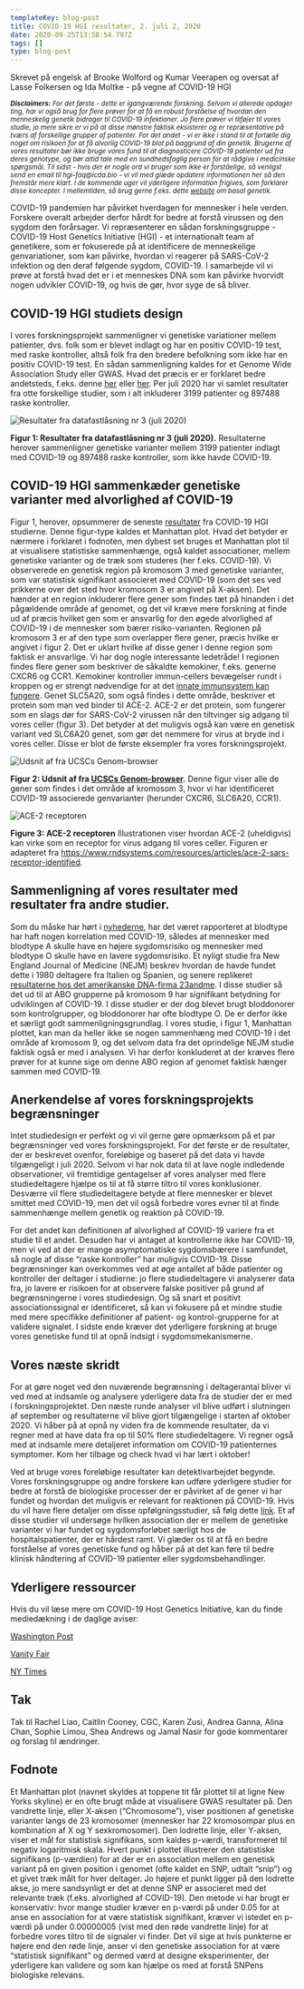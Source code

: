 ```yaml
---
templateKey: blog-post
title: COVID-19 HGI resultater, 2. juli 2, 2020
date: 2020-09-25T13:58:54.797Z
tags: []
type: blog-post
---
```


Skrevet på engelsk af Brooke Wolford og Kumar Veerapen og oversat af Lasse Folkersen og Ida Moltke - på vegne af COVID-19 HGI

<small>
<em>
<strong>Disclaimers:</strong> For det første - dette er igangværende forskning. Selvom vi allerede opdager ting, har vi også brug for flere prøver for at få en robust forståelse af hvordan den menneskelig genetik bidrager til COVID-19 infektioner. Jo flere prøver vi tilføjer til vores studie, jo mere sikre er vi på at disse mønstre faktisk eksisterer og er repræsentative på tværs af forskellige grupper af patienter. For det andet - vi er ikke i stand til at fortælle dig noget om risikoen for at få alvorlig COVID-19 blot på baggrund af din genetik. Brugerne af vores resultater bør ikke bruge vores fund til at diagnosticere COVID-19 patienter ud fra deres genotype, og bør altid tale med en sundhedsfaglig person for at rådgive i medicinske spørgsmål. Til sidst - hvis der er nogle ord vi bruger som ikke er forståelige, så venligst send en email til hgi-faq@icda.bio - vi vil med glæde opdatere informationen her så den fremstår mere klart. I de kommende uger vil yderligere information frigives, som forklarer disse koncepter. I mellemtiden, så brug gerne f.eks. dette <a href="https://medlineplus.gov/genetics/understanding/" target="_blank" rel="noopener noreferrer">website</a> om basal genetik.
</em>
</small>

COVID-19 pandemien har påvirket hverdagen for mennesker i hele verden. Forskere overalt arbejder derfor hårdt for bedre at forstå virussen og den sygdom den forårsager. Vi repræsenterer en sådan forskningsgruppe - COVID-19 Host Genetics Initiative (HGI) - et internationalt team af genetikere, som er fokuserede på at identificere de menneskelige genvariationer, som kan påvirke, hvordan vi reagerer på SARS-CoV-2 infektion og den deraf følgende sygdom, COVID-19. I samarbejde vil vi prøve at forstå hvad det er i et menneskes DNA som kan påvirke hvorvidt nogen udvikler COVID-19, og hvis de gør, hvor syge de så bliver.

## COVID-19 HGI studiets design

I vores forskningsprojekt sammenligner vi genetiske variationer mellem patienter, dvs. folk som er blevet indlagt og har en positiv COVID-19 test, med raske kontroller, altså folk fra den bredere befolkning som ikke har en positiv COVID-19 test. En sådan sammenligning kaldes for et Genome Wide Association Study eller GWAS. Hvad det præcis er er forklaret bedre andetsteds, f.eks. denne [her](https://www.scienceblog.dk/2018/06/18/hvad-kan-vi-egentlig-bruge-dna-maalinger-til/) eller [her](https://www.saxo.com/dk/forstaa-dit-dna_lasse-folkersen_epub_9788770170475). Per juli 2020 har vi samlet resultater fra otte forskellige studier, som i alt inkluderer 3199 patienter og 897488 raske kontroller.

![Resultater fra datafastlåsning nr 3 (juli 2020)](/img/scicomm_blog_post_20200924.png)
<figcaption class="manual-md-inline-caption">
<strong>Figur 1: Resultater fra datafastlåsning nr 3 (juli 2020).</strong> Resultaterne herover sammenligner genetiske varianter mellem 3199 patienter indlagt med COVID-19 og 897488 raske kontroller, som ikke havde COVID-19.
</figcaption>

## COVID-19 HGI sammenkæder genetiske varianter med alvorlighed af COVID-19

Figur 1, herover, opsummerer de seneste [resultater](/results/r3/) fra COVID-19 HGI studierne. Denne figur-type kaldes et Manhattan plot. Hvad det betyder er nærmere i forklaret i fodnoten, men dybest set bruges et Manhattan plot til at visualisere statistiske sammenhænge, også kaldet associationer, mellem genetiske varianter og de træk som studeres (her f.eks. COVID-19). Vi observerede en genetisk region på kromosom 3 med genetiske varianter, som var statistisk signifikant associeret med COVID-19 (som det ses ved prikkerne over det sted hvor kromosom 3 er angivet på X-aksen). Det hænder at en region inkluderer flere gener som findes tæt på hinanden i det pågældende område af genomet, og det vil kræve mere forskning at finde ud af præcis hvilket gen som er ansvarlig for den øgede alvorlighed af COVID-19 i de mennesker som bærer risiko-varianten. Regionen på kromosom 3 er af den type som overlapper flere gener, præcis hvilke er angivet i figur 2. Det er uklart hvilke af disse gener i denne region som faktisk er ansvarlige. Vi har dog nogle interessante ledetråde! I regionen findes flere gener som beskriver de såkaldte kemokiner, f.eks. generne CXCR6 og CCR1. Kemokiner kontroller immun-cellers bevægelser rundt i kroppen og er strengt nødvendige for at det [innate immunsystem kan fungere](https://videnskab.dk/forskerzonen/krop-sundhed/saadan-tager-dit-immunforsvar-kampen-op-mod-infektioner-som-covid-19). Genet SLC5A20, som også findes i dette område, beskriver et protein som man ved binder til ACE-2. ACE-2 er det protein, som fungerer som en slags dør for SARS-CoV-2 virussen når den tiltvinger sig adgang til vores celler (figur 3). Det betyder at det muligvis også kan være en genetisk variant ved SLC6A20 genet, som gør det nemmere for virus at bryde ind i vores celler. Disse er blot de første eksempler fra vores forskningsprojekt.

![Udsnit af fra UCSCs Genom-browser](/img/hgt_genome_32a4d_7bc390.jpg)
<figcaption class="manual-md-inline-caption">
<strong>Figur 2: Udsnit af fra <a href="https://genome.ucsc.edu" target="_blank" rel="noopener noreferrer">UCSCs Genom-browser</a>.</strong> Denne figur viser alle de gener som findes i det område af kromosom 3, hvor vi har identificeret COVID-19 associerede genvarianter (herunder CXCR6, SLC6A20, CCR1).
</figcaption>

![ACE-2 receptoren](/img/unnamed.png)
<figcaption class="manual-md-inline-caption">
<strong>Figure 3: ACE-2 receptoren</strong> Illustrationen viser hvordan ACE-2 (uheldigvis) kan virke som en receptor for virus adgang til vores celler. Figuren er adapteret fra  <a href="https://www.rndsystems.com/resources/articles/ace-2-sars-receptor-identified" target="_blank" rel="noopener noreferrer">https://www.rndsystems.com/resources/articles/ace-2-sars-receptor-identified</a>.
</figcaption>

## Sammenligning af vores resultater med resultater fra andre studier.

Som du måske har hørt i [nyhederne](https://www.cnn.com/2020/07/16/health/blood-types-coronavirus-wellness-scn/index.html), har det været rapporteret at blodtype har haft nogen korrelation med COVID-19, således at mennesker med blodtype A skulle have en højere sygdomsrisiko og mennesker med blodtype O skulle have en lavere sygdomsrisiko. Et nyligt studie fra New England Journal of Medicine (NEJM) beskrev hvordan de havde fundet dette i 1980 deltagere fra Italien og Spanien, og senere replikeret [resultaterne hos det amerikanske DNA-firma 23andme](https://www.medrxiv.org/content/10.1101/2020.09.04.20188318v1). I disse studier så det ud til at ABO grupperne på kromosom 9 har signifikant betydning for udviklingen af COVID-19. I disse studier er der dog blevet brugt bloddonorer som kontrolgrupper, og bloddonorer har ofte blodtype O. De er derfor ikke et særligt godt sammenligningsgrundlag. I vores studie, i figur 1, Manhattan plottet, kan man da heller ikke se nogen sammenhæng med COVID-19 i det område af kromosom 9, og det selvom data fra det oprindelige NEJM studie faktisk også er med i analysen. Vi har derfor konkluderet at der kræves flere prøver for at kunne sige om denne ABO region af genomet faktisk hænger sammen med COVID-19.

## Anerkendelse af vores forskningsprojekts begrænsninger

Intet studiedesign er perfekt og vi vil gerne gøre opmærksom på et par begrænsninger ved vores forskningsprojekt. For det første er de resultater, der er beskrevet ovenfor, foreløbige og baseret på det data vi havde tilgængeligt i juli 2020. Selvom vi har nok data til at lave nogle indledende observationer, vil fremtidige gentagelser af vores analyser med flere studiedeltagere hjælpe os til at få større tiltro til vores konklusioner. Desværre vil flere studiedeltagere betyde at flere mennesker er blevet smittet med COVID-19, men det vil også forbedre vores evner til at finde sammenhænge mellem genetik og reaktion på COVID-19.

For det andet kan definitionen af alvorlighed af COVID-19 variere fra et studie til et andet. Desuden har vi antaget at kontrollerne ikke har COVID-19, men vi ved at der er mange asymptomatiske sygdomsbærere i samfundet, så nogle af disse “raske kontroller” har muligvis COVID-19. Disse begrænsninger kan overkommes ved at øge antallet af både patienter og kontroller der deltager i studierne: jo flere studiedeltagere vi analyserer data fra, jo lavere er risikoen for at observere falske positiver på grund af begrænsningerne i vores studiedesign. Og så snart et positivt associationssignal er identificeret, så kan vi fokusere på et mindre studie med mere specifikke definitioner af patient- og kontrol-grupperne for at validere signalet. I sidste ende kræver det yderligere forskning at bruge vores genetiske fund til at opnå indsigt i sygdomsmekanismerne.

## Vores næste skridt

For at gøre noget ved den nuværende begrænsning i deltagerantal bliver vi ved med at indsamle og analysere yderligere data fra de studier der er med i forskningsprojektet. Den næste runde analyser vil blive udført i slutningen af september og resultaterne vil blive gjort tilgængelige i starten af oktober 2020. Vi håber på at opnå ny viden fra de kommende resultater, da vi regner med at have data fra op til 50% flere studiedeltagere. Vi regner også med at indsamle mere detaljeret information om COVID-19 patienternes symptomer. Kom her tilbage og check hvad vi har lært i oktober!

Ved at bruge vores foreløbige resultater kan detektivarbejdet begynde. Vores forskningsgruppe og andre forskere kan udføre yderligere studier for bedre at forstå de biologiske processer der er påvirket af de gener vi har fundet og hvordan det muligvis er relevant for reaktionen på COVID-19. Hvis du vil have flere detaljer om disse opfølgningsstudier, så følg dette [link](/blog/2020-06-29-in-silico-follow-up-results/). Et af disse studier vil undersøge hvilken association der er mellem de genetiske varianter vi har fundet og sygdomsforløbet særligt hos de hospitalspatienter, der er hårdest ramt. Vi glæder os til at få en bedre forståelse af vores genetiske fund og håber på at det kan føre til bedre klinisk håndtering af COVID-19 patienter eller sygdomsbehandlinger.

## Yderligere ressourcer

Hvis du vil læse mere om COVID-19 Host Genetics Initiative, kan du finde mediedækning i de daglige aviser:


[Washington Post](https://www.washingtonpost.com/opinions/2020/04/27/covid-19-quickly-kills-some-while-others-dont-show-symptoms-can-genetics-explain-this/)

[Vanity Fair](https://www.vanityfair.com/news/2020/04/genetic-chances-of-dying-from-coronavirus)

[NY Times](https://www.nytimes.com/2020/06/03/health/coronavirus-blood-type-genetics.html)

## Tak

Tak til Rachel Liao, Caitlin Cooney, CGC, Karen Zusi, Andrea Ganna, Alina Chan, Sophie Limou, Shea Andrews og Jamal Nasir for gode kommentarer og forslag til ændringer.

## Fodnote

Et Manhattan plot (navnet skyldes at toppene tit får plottet til at ligne New Yorks skyline) er en ofte brugt måde at visualisere GWAS resultater på. Den vandrette linje, eller X-aksen (“Chromosome”), viser positionen af genetiske varianter langs de 23 kromosomer (mennesker har 22 kromosompar plus en kombination af X og Y sexkromosomer). Den lodrette linje, eller Y-aksen, viser et mål for statistisk signifikans, som kaldes p-værdi, transformeret til negativ logaritmisk skala. Hvert punkt i plottet illustrerer den statistiske signifikans (p-værdien) for at der er en association mellem en genetisk variant på en given position i genomet (ofte kaldet en SNP, udtalt “snip”) og et givet træk målt for hver deltager. Jo højere et punkt ligger på den lodrette akse, jo mere sandsynligt er det at denne SNP er associeret med det relevante træk (f.eks. alvorlighed af COVID-19). Den metode vi har brugt er konservativ: hvor mange studier kræver en p-værdi på under 0.05 for at anse en association for at være statistisk signifikant, kræver vi istedet en p-værdi på under 0.00000005 (vist med den røde vandrette linje) for at forbedre vores tiltro til de signaler vi finder. Det vil sige at hvis punkterne er højere end den røde linje, anser vi den genetiske association for at være “statistisk signifikant” og dermed værd at designe eksperimenter, der yderligere kan validere og som kan hjælpe os med at forstå SNPens biologiske relevans.
